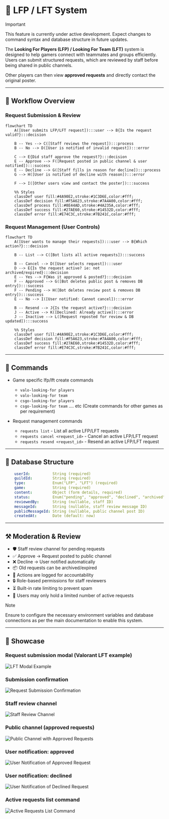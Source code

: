 # 🔎 LFP / LFT System

> [!IMPORTANT]
> This feature is currently under active development.
> Expect changes to command syntax and database structure in future updates.

The **Looking For Players (LFP) / Looking For Team (LFT)** system is designed to help gamers connect with teammates and groups efficiently. Users can submit structured requests, which are reviewed by staff before being shared in public channels.

Other players can then view **approved requests** and directly contact the original poster.

---

## 🌊 Workflow Overview

### Request Submission & Review
```mermaid
flowchart TD
    A([User submits LFP/LFT request]):::user --> B{Is the request valid?}:::decision
    
    B -- Yes --> C([Staff reviews the request]):::process
    B -- No --> D([User is notified of invalid request]):::error
    
    C --> E{Did staff approve the request?}:::decision
    E -- Approve --> F([Request posted in public channel & user notified]):::success
    E -- Decline --> G([Staff fills in reason for decline]):::process
    G --> H([User is notified of decline with reason]):::error
    
    F --> I([Other users view and contact the poster]):::success

    %% Styles
    classDef user fill:#4A90E2,stroke:#1C3D6E,color:#fff;
    classDef decision fill:#F5A623,stroke:#7A4A00,color:#fff;
    classDef process fill:#8E44AD,stroke:#4A235A,color:#fff;
    classDef success fill:#27AE60,stroke:#14532D,color:#fff;
    classDef error fill:#E74C3C,stroke:#7B241C,color:#fff;
```

### Request Management (User Controls)
```mermaid
flowchart TD
    A([User wants to manage their requests]):::user --> B{Which action?}:::decision

    B -- List --> C([Bot lists all active requests]):::success

    B -- Cancel --> D([User selects request]):::user
    D --> E{Is the request active? ie: not archived/expired}:::decision
    E -- Yes --> F{Was it approved & posted?}:::decision
    F -- Approved --> G([Bot deletes public post & removes DB entry]):::success
    F -- Pending --> H([Bot deletes review post & removes DB entry]):::success
    E -- No --> I([User notified: Cannot cancel]):::error

    B -- Resend --> J{Is the request active?}:::decision
    J -- Active --> K([Declined: Already active]):::error
    J -- Inactive --> L([Request reposted for review & DB updated]):::success

    %% Styles
    classDef user fill:#4A90E2,stroke:#1C3D6E,color:#fff;
    classDef decision fill:#F5A623,stroke:#7A4A00,color:#fff;
    classDef success fill:#27AE60,stroke:#14532D,color:#fff;
    classDef error fill:#E74C3C,stroke:#7B241C,color:#fff;

```

---

## 🤖 Commands
- Game specific lfp/lft create commands
    - `valo-looking-for players`
    - `valo-looking-for team`
    - `csgo-looking-for players`
    - `csgo-looking-for team` .... etc (Create commands for other games as per requirement)

- Request management commands
    - `requests list` - List all active LFP/LFT requests
    - `requests cancel <request_id>` - Cancel an active LFP/LFT request
    - `requests resend <request_id>` - Resend an active LFP/LFT request

---

## 📅 Database Structure
```yaml
    userId:          String (required)
    guildId:         String (required)
    type:            Enum("LFP", "LFT") (required)
    game:            String (required)
    content:         Object (form details, required)
    status:          Enum("pending", "approved", "declined", "archived", "expired") (default: "pending")
    reviewedBy:      String (nullable, staff ID)
    messageId:       String (nullable, staff review message ID)
    publicMessageId: String (nullable, public channel post ID)
    createdAt:       Date (default: now)
```

---

## ⚒️ Moderation & Review
- 🛡 Staff review channel for pending requests
- ✅ Approve → Request posted to public channel
- ❌ Decline → User notified automatically
- 📦 Old requests can be archived/expired
- 📑 Actions are logged for accountability
- 🔒 Role-based permissions for staff reviewers
- ⏳ Built-in rate limiting to prevent spam
- 🔢 Users may only hold a limited number of active requests

> [!NOTE]
> Ensure to configure the necessary environment variables and database connections as per the main documentation to enable this system.

---

## 📸 Showcase

### Request submission modal (Valorant LFT example)
![LFT Modal Example](./assets/lft-lfp/lft-modal-valorant.png)

### Submission confirmation
![Request Submission Confirmation](./assets/lft-lfp/request-submission-confirmation.png)

### Staff review channel
![Staff Review Channel](./assets/lft-lfp/staff-review-channel.png)

### Public channel (approved requests)
![Public Channel with Approved Requests](./assets/lft-lfp/public-channel-approved-requests.png)

### User notification: approved
![User Notification of Approved Request](./assets/lft-lfp/user-notification-approved-request.png)

### User notification: declined
![User Notification of Declined Request](./assets/lft-lfp/user-notification-declined-request.png)

### Active requests list command
![Active Requests List Command](./assets/lft-lfp/active-requests-list-command.png)


